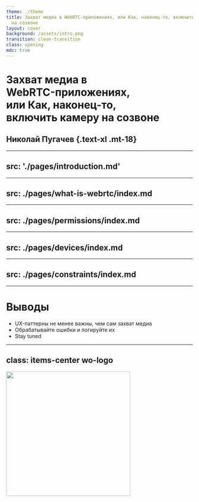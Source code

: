 ```yaml
---
theme: ./theme
title: Захват медиа в WebRTC-приложениях, или Как, наконец-то, включить камеру
  на созвоне
layout: cover
background: /assets/intro.png
transition: clean-transition
class: opening
mdc: true
---
```


# Захват медиа в <br> WebRTC-приложениях, <br> или Как, наконец-то, <br> включить камеру на созвоне
## Николай Пугачев {.text-xl .mt-18}

<style>
  .opening {
    @apply block;
  }
  .name {
    @apply text-xl mt-18;
  }
</style>

<!--
TODO: Накидать скриншотиков с каждым этапов
-->

---
src: './pages/introduction.md'
---

---
src: ./pages/what-is-webrtc/index.md
---

---
src: ./pages/permissions/index.md
---

---
src: ./pages/devices/index.md
---

---
src: ./pages/constraints/index.md
---

---

# Выводы

<v-clicks> 

- UX-паттерны не менее важны, чем сам захват медиа
- Обрабатывайте ошибки и логируйте их
- Stay tuned

</v-clicks>
<!-- 
[click:3] Когда я готовил этот доклад, Permssions API для микрофона и камеры не поддерживалось фаерфокс. Но с недавней версии, с 132 версии фаерфокс стал поддерживать пермишн апи. Так что важно следить за обновлением, чтобы выпиливать старые фолбэки и костыли.
 -->

<!--
Какие вывод из этого можно сделать
Добавить визуальное сопровождение
-->

---
class: items-center wo-logo
---

<Image class="my-auto logo" src="/assets/sberdevices-logo.svg" />

<style>
  .logo {
    width: 335px;
  }
</style>

<!--
TODO: Добавить контакты про себя
TODO: ссылки на другие материалы
TODO: накинуть примеров с аудио 
TODO: Выйти с микрофоном и показать пермишн
TODO: можно опустить
-->
